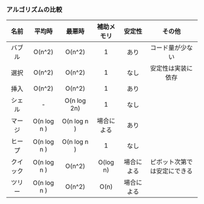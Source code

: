 ### アルゴリズムの比較

|     名前     | 平均時 | 最悪時 | 補助メモリ | 安定性 | その他 |
|:------------:|:--------:|:--------:|:--------:|:--------:|:--------:|
| バブル | O(n^2) | O(n^2) | 1 | あり | コード量が少ない |
| 選択 | O(n^2) | O(n^2) | 1 | なし | 安定性は実装に依存 |
| 挿入 | O(n^2) | O(n^2) | 1 | あり | 　|
| シェル | - |  O(n log 2n) | 1 | なし |  |
| マージ | O(n log n ) | O(n log n ) | 場合による | あり |  |
| ヒープ | O(n log n ) | O(n log n ) | 1 | なし |  |
| クイック | O(n log n ) | O(n^2) | O(log n) | 場合による | ピボット次第では安定にできる |
| ツリー | O(n log n ) | O(n^2) | O(n) | 場合による |  |
